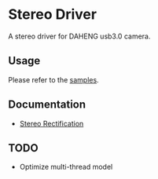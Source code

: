 # Stereo Driver

A stereo driver for DAHENG usb3.0 camera.

## Usage

Please refer to the [samples](sample/).

## Documentation

* [Stereo Rectification](./doc/StereoRectify.md)

## TODO

* Optimize multi-thread model
